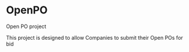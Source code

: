 # OpenPO
Open PO project

This project is designed to allow Companies to submit their Open POs for bid
